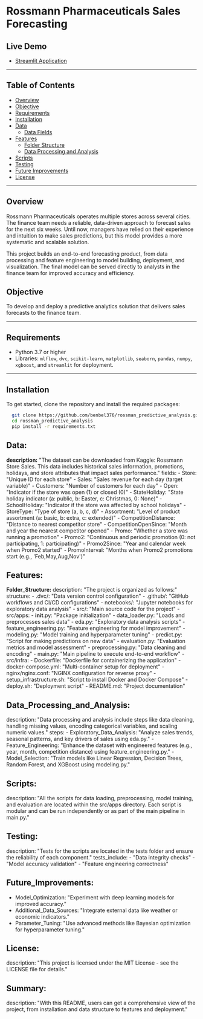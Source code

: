 # Rossmann Pharmaceuticals Sales Forecasting

## Live Demo

- [Streamlit Application](https://rossman-sales-biniyam.herokuapp.com/)

---

## Table of Contents

- [Overview](#overview)
- [Objective](#objective)
- [Requirements](#requirements)
- [Installation](#installation)
- [Data](#data)
  - [Data Fields](#data-fields)
- [Features](#features)
  - [Folder Structure](#folder-structure)
  - [Data Processing and Analysis](#data-processing-and-analysis)
- [Scripts](#scripts)
- [Testing](#testing)
- [Future Improvements](#future-improvements)
- [License](#license)

---

## Overview

Rossmann Pharmaceuticals operates multiple stores across several cities. The finance team needs a reliable, data-driven approach to forecast sales for the next six weeks. Until now, managers have relied on their experience and intuition to make sales predictions, but this model provides a more systematic and scalable solution.

This project builds an end-to-end forecasting product, from data processing and feature engineering to model building, deployment, and visualization. The final model can be served directly to analysts in the finance team for improved accuracy and efficiency.

## Objective

To develop and deploy a predictive analytics solution that delivers sales forecasts to the finance team.

---

## Requirements

- Python 3.7 or higher
- Libraries: `mlflow`, `dvc`, `scikit-learn`, `matplotlib`, `seaborn`, `pandas`, `numpy`, `xgboost`, and `streamlit` for deployment.

---

## Installation

To get started, clone the repository and install the required packages:

  ```bash
    git clone https://github.com/benbel376/rossman_predictive_analysis.git
    cd rossman_predictive_analysis
    pip install -r requirements.txt
  ```


## Data:
  **description:** "The dataset can be downloaded from Kaggle: Rossmann Store Sales. This data includes historical sales information, promotions, holidays, and store attributes that impact sales performance."
  fields:
    - Store: "Unique ID for each store"
    - Sales: "Sales revenue for each day (target variable)"
    - Customers: "Number of customers for each day"
    - Open: "Indicator if the store was open (1) or closed (0)"
    - StateHoliday: "State holiday indicator (a: public, b: Easter, c: Christmas, 0: None)"
    - SchoolHoliday: "Indicator if the store was affected by school holidays"
    - StoreType: "Type of store (a, b, c, d)"
    - Assortment: "Level of product assortment (a: basic, b: extra, c: extended)"
    - CompetitionDistance: "Distance to nearest competitor store"
    - CompetitionOpenSince: "Month and year the nearest competitor opened"
    - Promo: "Whether a store was running a promotion"
    - Promo2: "Continuous and periodic promotion (0: not participating, 1: participating)"
    - Promo2Since: "Year and calendar week when Promo2 started"
    - PromoInterval: "Months when Promo2 promotions start (e.g., 'Feb,May,Aug,Nov')"

## Features:
  **Folder_Structure:**
    description: "The project is organized as follows:"
    structure:
      - .dvc/: "Data version control configuration"
      - .github/: "GitHub workflows and CI/CD configurations"
      - notebooks/: "Jupyter notebooks for exploratory data analysis"
      - src/: "Main source code for the project"
      - src/apps:
          - __init__.py: "Package initialization"
          - data_loader.py: "Loads and preprocesses sales data"
          - eda.py: "Exploratory data analysis scripts"
          - feature_engineering.py: "Feature engineering for model improvement"
          - modeling.py: "Model training and hyperparameter tuning"
          - predict.py: "Script for making predictions on new data"
          - evaluation.py: "Evaluation metrics and model assessment"
          - preprocessing.py: "Data cleaning and encoding"
          - main.py: "Main pipeline to execute end-to-end workflow"
      - src/infra:
          - Dockerfile: "Dockerfile for containerizing the application"
          - docker-compose.yml: "Multi-container setup for deployment"
          - nginx/nginx.conf: "NGINX configuration for reverse proxy"
          - setup_infrastructure.sh: "Script to install Docker and Docker Compose"
          - deploy.sh: "Deployment script"
      - README.md: "Project documentation"

## Data_Processing_and_Analysis:
  description: "Data processing and analysis include steps like data cleaning, handling missing values, encoding categorical variables, and scaling numeric values."
  steps:
    - Exploratory_Data_Analysis: "Analyze sales trends, seasonal patterns, and key drivers of sales using eda.py."
    - Feature_Engineering: "Enhance the dataset with engineered features (e.g., year, month, competition distance) using feature_engineering.py."
    - Model_Selection: "Train models like Linear Regression, Decision Trees, Random Forest, and XGBoost using modeling.py."

## Scripts:
  description: "All the scripts for data loading, preprocessing, model training, and evaluation are located within the src/apps directory. Each script is modular and can be run independently or as part of the main pipeline in main.py."

## Testing:
  description: "Tests for the scripts are located in the tests folder and ensure the reliability of each component."
  tests_include: 
    - "Data integrity checks"
    - "Model accuracy validation"
    - "Feature engineering correctness"

## Future_Improvements:
  - Model_Optimization: "Experiment with deep learning models for improved accuracy."
  - Additional_Data_Sources: "Integrate external data like weather or economic indicators."
  - Parameter_Tuning: "Use advanced methods like Bayesian optimization for hyperparameter tuning."

## License:
  description: "This project is licensed under the MIT License - see the LICENSE file for details."

## Summary:
  description: "With this README, users can get a comprehensive view of the project, from installation and data structure to features and deployment."
